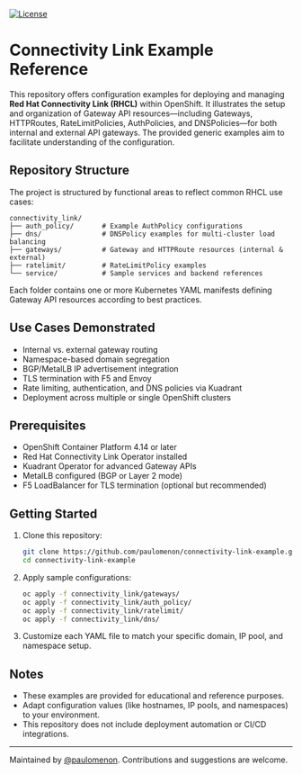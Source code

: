 [![License](https://img.shields.io/badge/License-Apache_2.0-blue.svg)](https://opensource.org/licenses/Apache-2.0)


# Connectivity Link Example Reference

This repository offers configuration examples for deploying and managing **Red Hat Connectivity Link (RHCL)** within OpenShift. It illustrates the setup and organization of Gateway API resources—including Gateways, HTTPRoutes, RateLimitPolicies, AuthPolicies, and DNSPolicies—for both internal and external API gateways. The provided generic examples aim to facilitate understanding of the configuration.

## Repository Structure

The project is structured by functional areas to reflect common RHCL use cases:

```
connectivity_link/
├── auth_policy/       # Example AuthPolicy configurations
├── dns/               # DNSPolicy examples for multi-cluster load balancing
├── gateways/          # Gateway and HTTPRoute resources (internal & external)
├── ratelimit/         # RateLimitPolicy examples
└── service/           # Sample services and backend references
```

Each folder contains one or more Kubernetes YAML manifests defining Gateway API resources according to best practices.

## Use Cases Demonstrated

- Internal vs. external gateway routing  
- Namespace-based domain segregation  
- BGP/MetalLB IP advertisement integration  
- TLS termination with F5 and Envoy  
- Rate limiting, authentication, and DNS policies via Kuadrant  
- Deployment across multiple or single OpenShift clusters  

## Prerequisites

- OpenShift Container Platform 4.14 or later  
- Red Hat Connectivity Link Operator installed  
- Kuadrant Operator for advanced Gateway APIs  
- MetalLB configured (BGP or Layer 2 mode)  
- F5 LoadBalancer for TLS termination (optional but recommended)  

## Getting Started

1. Clone this repository:
   ```bash
   git clone https://github.com/paulomenon/connectivity-link-example.git
   cd connectivity-link-example
   ```

2. Apply sample configurations:
   ```bash
   oc apply -f connectivity_link/gateways/
   oc apply -f connectivity_link/auth_policy/
   oc apply -f connectivity_link/ratelimit/
   oc apply -f connectivity_link/dns/
   ```

3. Customize each YAML file to match your specific domain, IP pool, and namespace setup.

## Notes

- These examples are provided for educational and reference purposes.  
- Adapt configuration values (like hostnames, IP pools, and namespaces) to your environment.  
- This repository does not include deployment automation or CI/CD integrations.  


---

Maintained by [@paulomenon](https://github.com/paulomenon). Contributions and suggestions are welcome.


